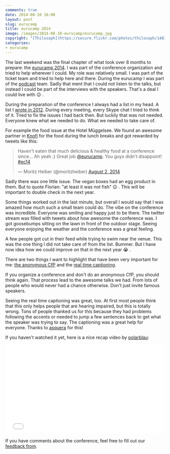 ```yaml
---
comments: true
date: 2014-08-10 16:00
layout: post
slug: eurucamp
title: eurucamp 2014
image: /images/2014-08-10-eurucamp/eurucamp.jpg
copyright: "[Thilosoph](https://secure.flickr.com/photos/thilosoph/14836386421/in/set-72157646197593901) under [cc-by-sa](https://creativecommons.org/licenses/by-sa/2.0/)"
categories:
- eurucamp
---
```

The last weekend was the final chapter of what took over 8 months to prepare:
the [eurucamp 2014](http://euru.camp). I was part of the conference organization and
tried to help wherever I could. My role was relatively small. I was part of
the ticket team and tried to help here and there. During the eurucamp I was
part of the [podcast](http://2014.eurucamp.org/podcast) team. Sadly that ment 
that I could not listen to the talks, but instead I could be part of the 
interviews with the speakers. That's a deal I could live with :wink: .

During the preparation of the conference I always had a list in my head. A list
I [wrote in 2012](http://bitboxer.de/2012/08/20/eurucamp-2012/). During every
meeting, every Skype chat I tried to think of it. Tried to fix the issues I had
back then. But luckily that was not needed. Everyone knew what we needed to do.
What we needed to take care of.

For example the food issue at the Hotel Müggelsee. We found an awesome partner
in [Knofi](http://knofi.de/) for the food during the lunch breaks and got rewarded
by tweets like this:

<blockquote class="twitter-tweet" lang="en"><p>Haven&#39;t eaten that much delicious &amp; healthy food at a conference since... Ah yeah ;) Great job <a href="https://twitter.com/eurucamp">@eurucamp</a>. You guys didn&#39;t disappoint! <a href="https://twitter.com/hashtag/ec14?src=hash">#ec14</a></p>&mdash; Moritz Heiber (@moritzheiber) <a href="https://twitter.com/moritzheiber/statuses/495614640211361792">August 2, 2014</a></blockquote>
<script async src="//platform.twitter.com/widgets.js" charset="utf-8"></script>

Sadly there was one little issue. The vegan boxes had an egg product in them. But to
quote Florian: "at least it was not fish" :wink: . This will be important to double
check in the next year.

Some things worked out in the last minute, but overall I would say that I was
amazed how much such a small team could do. The vibe on the conference was
incredible. Everyone was smiling and happy just to be there. The twitter stream
was filled with tweets about how awesome the conference was. I got goosebumps
sitting on the lawn in front of the outdoor stage. Seeing everyone enjoying the
weather and the conference was a great feeling.

A few people got cut in their feed while trying to swim near the venue. This was
the one thing I did not take care of from the list. Bummer. But I have now idea how
we could improve on that in the next year :sob: .

There are two things I want to highlight that have been very important for me:
[the anonymous CfP](http://blog.eurucamp.org/2014/05/21/eurucamp-cfp-recap) and the
[real time captioning](http://blog.eurucamp.org/2014/07/27/eurucamp-2014-will-have-real-time-captioning).

If you organize a conference and don't do an anonymous CfP, you should think again.
That process lead to the awesome talks we had. From lots of people who would never
had a chance otherwise. Don't just invite famous speakers.

Seeing the real time captioning was great, too. At first most people think that this
only helps people that are hearing impaired, but this is totally wrong. Tons of
people thanked us for this because they had problems following the accents or needed
to jump a few sentences back to get what the speaker was trying to say. The captioning
was a great help for everyone. Thanks to [asquera](http://asquera.de) for this!

If you haven't watched it yet, here is a nice recap video by [polarblau](http://twitter.com/polarblau):

<iframe src="//player.vimeo.com/video/102907938" width="500" height="281" frameborder="0" webkitallowfullscreen mozallowfullscreen allowfullscreen></iframe>

If you have comments about the conference, feel free to fill out our [feedback from](https://docs.google.com/forms/d/1nTx_9-qrUCQ8EE1oCGxeTRsCWgV9mFWx_qiwHxmMh2U/viewform).

